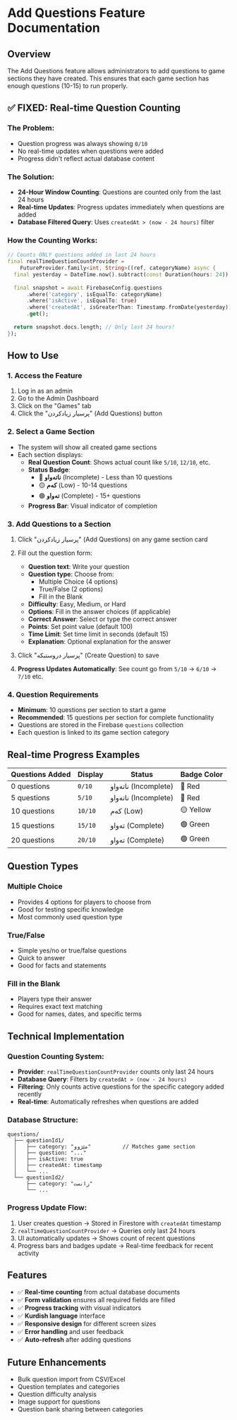 # Add Questions Feature Documentation

## Overview
The Add Questions feature allows administrators to add questions to game sections they have created. This ensures that each game section has enough questions (10-15) to run properly.

## ✅ **FIXED: Real-time Question Counting**

### **The Problem:**
- Question progress was always showing `0/10` 
- No real-time updates when questions were added
- Progress didn't reflect actual database content

### **The Solution:**
- **24-Hour Window Counting**: Questions are counted only from the last 24 hours
- **Real-time Updates**: Progress updates immediately when questions are added
- **Database Filtered Query**: Uses `createdAt > (now - 24 hours)` filter

### **How the Counting Works:**
```dart
// Counts ONLY questions added in last 24 hours
final realTimeQuestionCountProvider = 
    FutureProvider.family<int, String>((ref, categoryName) async {
  final yesterday = DateTime.now().subtract(const Duration(hours: 24));
  
  final snapshot = await FirebaseConfig.questions
      .where('category', isEqualTo: categoryName)
      .where('isActive', isEqualTo: true)
      .where('createdAt', isGreaterThan: Timestamp.fromDate(yesterday))
      .get();
  
  return snapshot.docs.length; // Only last 24 hours!
});
```

## How to Use

### 1. Access the Feature
1. Log in as an admin
2. Go to the Admin Dashboard
3. Click on the "Games" tab
4. Click the "پرسیار زیادکردن" (Add Questions) button

### 2. Select a Game Section
- The system will show all created game sections
- Each section displays:
  - **Real Question Count**: Shows actual count like `5/10`, `12/10`, etc.
  - **Status Badge**: 
    - 🔴 **ناتەواو** (Incomplete) - Less than 10 questions
    - 🟡 **کەم** (Low) - 10-14 questions
    - 🟢 **تەواو** (Complete) - 15+ questions
  - **Progress Bar**: Visual indicator of completion

### 3. Add Questions to a Section
1. Click "پرسیار زیادکردن" (Add Questions) on any game section card
2. Fill out the question form:
   - **Question text**: Write your question
   - **Question type**: Choose from:
     - Multiple Choice (4 options)
     - True/False (2 options)
     - Fill in the Blank
   - **Difficulty**: Easy, Medium, or Hard
   - **Options**: Fill in the answer choices (if applicable)
   - **Correct Answer**: Select or type the correct answer
   - **Points**: Set point value (default 100)
   - **Time Limit**: Set time limit in seconds (default 15)
   - **Explanation**: Optional explanation for the answer

3. Click "پرسیار دروستبکە" (Create Question) to save
4. **Progress Updates Automatically**: See count go from `5/10` → `6/10` → `7/10` etc.

### 4. Question Requirements
- **Minimum**: 10 questions per section to start a game
- **Recommended**: 15 questions per section for complete functionality
- Questions are stored in the Firebase `questions` collection
- Each question is linked to its game section category

## Real-time Progress Examples

| Questions Added | Display | Status | Badge Color |
|----------------|---------|--------|-------------|
| 0 questions | `0/10` | ناتەواو (Incomplete) | 🔴 Red |
| 5 questions | `5/10` | ناتەواو (Incomplete) | 🔴 Red |
| 10 questions | `10/10` | کەم (Low) | 🟡 Yellow |
| 15 questions | `15/10` | تەواو (Complete) | 🟢 Green |
| 20 questions | `20/10` | تەواو (Complete) | 🟢 Green |

## Question Types

### Multiple Choice
- Provides 4 options for players to choose from
- Good for testing specific knowledge
- Most commonly used question type

### True/False
- Simple yes/no or true/false questions
- Quick to answer
- Good for facts and statements

### Fill in the Blank
- Players type their answer
- Requires exact text matching
- Good for names, dates, and specific terms

## Technical Implementation

### **Question Counting System:**
- **Provider**: `realTimeQuestionCountProvider` counts only last 24 hours
- **Database Query**: Filters by `createdAt > (now - 24 hours)`
- **Filtering**: Only counts active questions for the specific category added recently
- **Real-time**: Automatically refreshes when questions are added

### **Database Structure:**
```firestore
questions/
  ├── questionId1/
  │   ├── category: "مێژوو"          // Matches game section
  │   ├── question: "..."
  │   ├── isActive: true
  │   ├── createdAt: timestamp
  │   └── ...
  └── questionId2/
      ├── category: "زانست"
      └── ...
```

### **Progress Update Flow:**
1. User creates question → Stored in Firestore with `createdAt` timestamp
2. `realTimeQuestionCountProvider` → Queries only last 24 hours
3. UI automatically updates → Shows count of recent questions
4. Progress bars and badges update → Real-time feedback for recent activity

## Features
- ✅ **Real-time counting** from actual database documents
- ✅ **Form validation** ensures all required fields are filled
- ✅ **Progress tracking** with visual indicators
- ✅ **Kurdish language** interface
- ✅ **Responsive design** for different screen sizes
- ✅ **Error handling** and user feedback
- ✅ **Auto-refresh** after adding questions

## Future Enhancements
- Bulk question import from CSV/Excel
- Question templates and categories
- Question difficulty analysis
- Image support for questions
- Question bank sharing between categories
